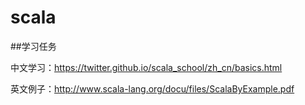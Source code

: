 # scala
##学习任务

中文学习：https://twitter.github.io/scala_school/zh_cn/basics.html

英文例子：http://www.scala-lang.org/docu/files/ScalaByExample.pdf
